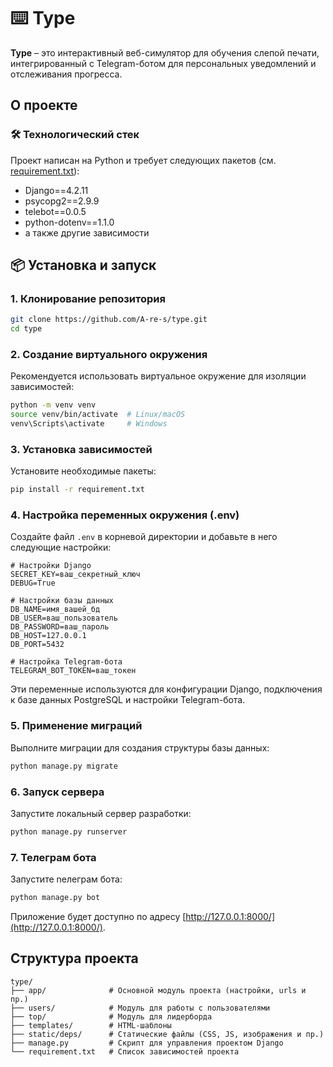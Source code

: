 #  ⌨️ Type


**Type** – это интерактивный веб-симулятор для обучения слепой печати, интегрированный с Telegram-ботом для персональных уведомлений и отслеживания прогресса.
## О проекте

### 🛠️ Технологический стек

Проект написан на Python и требует следующих пакетов (см. [requirement.txt](./requirement.txt)):
- Django==4.2.11
- psycopg2==2.9.9
- telebot==0.0.5
- python-dotenv==1.1.0
- а также другие зависимости

## 📦 Установка и запуск 

### 1. Клонирование репозитория

```bash
git clone https://github.com/A-re-s/type.git
cd type
```

### 2. Создание виртуального окружения

Рекомендуется использовать виртуальное окружение для изоляции зависимостей:

```bash
python -m venv venv
source venv/bin/activate  # Linux/macOS
venv\Scripts\activate     # Windows
```

### 3. Установка зависимостей

Установите необходимые пакеты:

```bash
pip install -r requirement.txt
```

### 4. Настройка переменных окружения (.env)

Создайте файл `.env` в корневой директории и добавьте в него следующие настройки:

```env
# Настройки Django
SECRET_KEY=ваш_секретный_ключ
DEBUG=True

# Настройки базы данных
DB_NAME=имя_вашей_бд
DB_USER=ваш_пользователь
DB_PASSWORD=ваш_пароль
DB_HOST=127.0.0.1
DB_PORT=5432

# Настройка Telegram-бота
TELEGRAM_BOT_TOKEN=ваш_токен
```

Эти переменные используются для конфигурации Django, подключения к базе данных PostgreSQL и настройки Telegram-бота.

### 5. Применение миграций

Выполните миграции для создания структуры базы данных:

```bash
python manage.py migrate
```

### 6. Запуск сервера

Запустите локальный сервер разработки:

```bash
python manage.py runserver
```

### 7. Телеграм бота

Запустите nелеграм бота:

```bash
python manage.py bot
```

Приложение будет доступно по адресу [http://127.0.0.1:8000/](http://127.0.0.1:8000/).

## Структура проекта

```
type/
├── app/              # Основной модуль проекта (настройки, urls и пр.)
├── users/            # Модуль для работы с пользователями
├── top/              # Модуль для лидерборда
├── templates/        # HTML-шаблоны
├── static/deps/      # Статические файлы (CSS, JS, изображения и пр.)
├── manage.py         # Скрипт для управления проектом Django
└── requirement.txt   # Список зависимостей проекта
```
